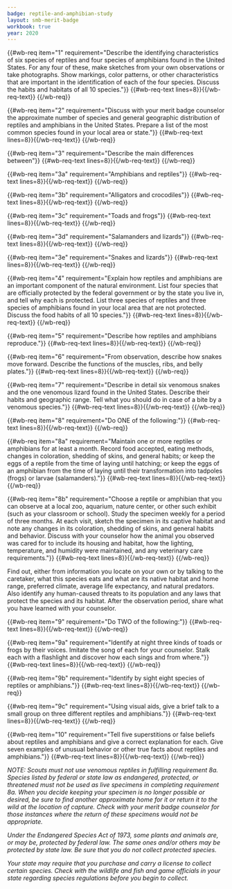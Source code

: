 ```yaml
---
badge: reptile-and-amphibian-study
layout: smb-merit-badge
workbook: true
year: 2020
---
```



{{#wb-req item="1" requirement="Describe the identifying characteristics of six species of reptiles and four species of amphibians found in the United States. For any four of these, make sketches from your own observations or take photographs. Show markings, color patterns, or other characteristics that are important in the identification of each of the four species. Discuss the habits and habitats of all 10 species."}}
{{#wb-req-text lines=8}}{{/wb-req-text}}
{{/wb-req}}

{{#wb-req item="2" requirement="Discuss with your merit badge counselor the approximate number of species and general geographic distribution of reptiles and amphibians in the United States. Prepare a list of the most common species found in your local area or state."}}
{{#wb-req-text lines=8}}{{/wb-req-text}}
{{/wb-req}}

{{#wb-req item="3" requirement="Describe the main differences between"}}
{{#wb-req-text lines=8}}{{/wb-req-text}}
{{/wb-req}}

{{#wb-req item="3a" requirement="Amphibians and reptiles"}}
{{#wb-req-text lines=8}}{{/wb-req-text}}
{{/wb-req}}

{{#wb-req item="3b" requirement="Alligators and crocodiles"}}
{{#wb-req-text lines=8}}{{/wb-req-text}}
{{/wb-req}}

{{#wb-req item="3c" requirement="Toads and frogs"}}
{{#wb-req-text lines=8}}{{/wb-req-text}}
{{/wb-req}}

{{#wb-req item="3d" requirement="Salamanders and lizards"}}
{{#wb-req-text lines=8}}{{/wb-req-text}}
{{/wb-req}}

{{#wb-req item="3e" requirement="Snakes and lizards"}}
{{#wb-req-text lines=8}}{{/wb-req-text}}
{{/wb-req}}

{{#wb-req item="4" requirement="Explain how reptiles and amphibians are an important component of the natural environment. List four species that are officially protected by the federal government or by the state you live in, and tell why each is protected. List three species of reptiles and three species of amphibians found in your local area that are not protected. Discuss the food habits of all 10 species."}}
{{#wb-req-text lines=8}}{{/wb-req-text}}
{{/wb-req}}

{{#wb-req item="5" requirement="Describe how reptiles and amphibians reproduce."}}
{{#wb-req-text lines=8}}{{/wb-req-text}}
{{/wb-req}}

{{#wb-req item="6" requirement="From observation, describe how snakes move forward. Describe the functions of the muscles, ribs, and belly plates."}}
{{#wb-req-text lines=8}}{{/wb-req-text}}
{{/wb-req}}

{{#wb-req item="7" requirement="Describe in detail six venomous snakes and the one venomous lizard found in the United States. Describe their habits and geographic range. Tell what you should do in case of a bite by a venomous species."}}
{{#wb-req-text lines=8}}{{/wb-req-text}}
{{/wb-req}}

{{#wb-req item="8" requirement="Do ONE of the following:"}}
{{#wb-req-text lines=8}}{{/wb-req-text}}
{{/wb-req}}

{{#wb-req item="8a" requirement="Maintain one or more reptiles or amphibians for at least a month. Record food accepted, eating methods, changes in coloration, shedding of skins, and general habits; or keep the eggs of a reptile from the time of laying until hatching; or keep the eggs of an amphibian from the time of laying until their transformation into tadpoles (frogs) or larvae (salamanders)."}}
{{#wb-req-text lines=8}}{{/wb-req-text}}
{{/wb-req}}

{{#wb-req item="8b" requirement="Choose a reptile or amphibian that you can observe at a local zoo, aquarium, nature center, or other such exhibit (such as your classroom or school). Study the specimen weekly for a period of three months. At each visit, sketch the specimen in its captive habitat and note any changes in its coloration, shedding of skins, and general habits and behavior. Discuss with your counselor how the animal you observed was cared for to include its housing and habitat, how the lighting, temperature, and humidity were maintained, and any veterinary care requirements."}}
{{#wb-req-text lines=8}}{{/wb-req-text}}
{{/wb-req}}

Find out, either from information you locate on your own or by talking to the caretaker, what this species eats and what are its native habitat and home range, preferred climate, average life expectancy, and natural predators. Also identify any human-caused threats to its population and any laws that protect the species and its habitat. After the observation period, share what you have learned with your counselor.

{{#wb-req item="9" requirement="Do TWO of the following:"}}
{{#wb-req-text lines=8}}{{/wb-req-text}}
{{/wb-req}}

{{#wb-req item="9a" requirement="Identify at night three kinds of toads or frogs by their voices. Imitate the song of each for your counselor. Stalk each with a flashlight and discover how each sings and from where."}}
{{#wb-req-text lines=8}}{{/wb-req-text}}
{{/wb-req}}

{{#wb-req item="9b" requirement="Identify by sight eight species of reptiles or amphibians."}}
{{#wb-req-text lines=8}}{{/wb-req-text}}
{{/wb-req}}

{{#wb-req item="9c" requirement="Using visual aids, give a brief talk to a small group on three different reptiles and amphibians."}}
{{#wb-req-text lines=8}}{{/wb-req-text}}
{{/wb-req}}

{{#wb-req item="10" requirement="Tell five superstitions or false beliefs about reptiles and amphibians and give a correct explanation for each. Give seven examples of unusual behavior or other true facts about reptiles and amphibians."}}
{{#wb-req-text lines=8}}{{/wb-req-text}}
{{/wb-req}}

*NOTE: Scouts must not use venomous reptiles in fulfilling requirement 8a. Species listed by federal or state law as endangered, protected, or threatened must not be used as live specimens in completing requirement 8a. When you decide keeping your specimen is no longer possible or desired, be sure to find another approximate home for it or return it to the wild at the location of capture. Check with your merit badge counselor for those instances where the return of these specimens would not be appropriate.*

*Under the Endangered Species Act of 1973, some plants and animals are, or may be, protected by federal law. The same ones and/or others may be protected by state law. Be sure that you do not collect protected species.*

*Your state may require that you purchase and carry a license to collect certain species. Check with the wildlife and fish and game officials in your state regarding species regulations before you begin to collect.*
